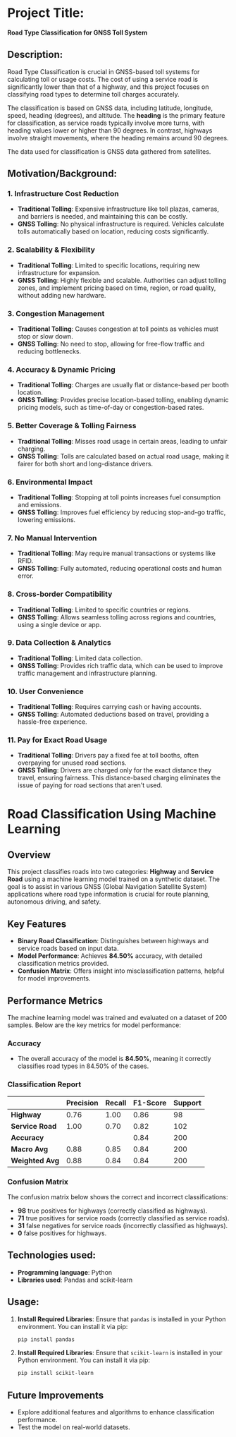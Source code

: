 # Project Title:  
**Road Type Classification for GNSS Toll System**

## Description:
Road Type Classification is crucial in GNSS-based toll systems for calculating toll or usage costs. The cost of using a service road is significantly lower than that of a highway, and this project focuses on classifying road types to determine toll charges accurately.

The classification is based on GNSS data, including latitude, longitude, speed, heading (degrees), and altitude. The **heading** is the primary feature for classification, as service roads typically involve more turns, with heading values lower or higher than 90 degrees. In contrast, highways involve straight movements, where the heading remains around 90 degrees.

The data used for classification is GNSS data gathered from satellites.

## Motivation/Background:

### 1. **Infrastructure Cost Reduction**
- **Traditional Tolling**: Expensive infrastructure like toll plazas, cameras, and barriers is needed, and maintaining this can be costly.
- **GNSS Tolling**: No physical infrastructure is required. Vehicles calculate tolls automatically based on location, reducing costs significantly.

### 2. **Scalability & Flexibility**
- **Traditional Tolling**: Limited to specific locations, requiring new infrastructure for expansion.
- **GNSS Tolling**: Highly flexible and scalable. Authorities can adjust tolling zones, and implement pricing based on time, region, or road quality, without adding new hardware.

### 3. **Congestion Management**
- **Traditional Tolling**: Causes congestion at toll points as vehicles must stop or slow down.
- **GNSS Tolling**: No need to stop, allowing for free-flow traffic and reducing bottlenecks.

### 4. **Accuracy & Dynamic Pricing**
- **Traditional Tolling**: Charges are usually flat or distance-based per booth location.
- **GNSS Tolling**: Provides precise location-based tolling, enabling dynamic pricing models, such as time-of-day or congestion-based rates.

### 5. **Better Coverage & Tolling Fairness**
- **Traditional Tolling**: Misses road usage in certain areas, leading to unfair charging.
- **GNSS Tolling**: Tolls are calculated based on actual road usage, making it fairer for both short and long-distance drivers.

### 6. **Environmental Impact**
- **Traditional Tolling**: Stopping at toll points increases fuel consumption and emissions.
- **GNSS Tolling**: Improves fuel efficiency by reducing stop-and-go traffic, lowering emissions.

### 7. **No Manual Intervention**
- **Traditional Tolling**: May require manual transactions or systems like RFID.
- **GNSS Tolling**: Fully automated, reducing operational costs and human error.

### 8. **Cross-border Compatibility**
- **Traditional Tolling**: Limited to specific countries or regions.
- **GNSS Tolling**: Allows seamless tolling across regions and countries, using a single device or app.

### 9. **Data Collection & Analytics**
- **Traditional Tolling**: Limited data collection.
- **GNSS Tolling**: Provides rich traffic data, which can be used to improve traffic management and infrastructure planning.

### 10. **User Convenience**
- **Traditional Tolling**: Requires carrying cash or having accounts.
- **GNSS Tolling**: Automated deductions based on travel, providing a hassle-free experience.

### 11. **Pay for Exact Road Usage**
- **Traditional Tolling**: Drivers pay a fixed fee at toll booths, often overpaying for unused road sections.
- **GNSS Tolling**: Drivers are charged only for the exact distance they travel, ensuring fairness. This distance-based charging eliminates the issue of paying for road sections that aren't used.

# Road Classification Using Machine Learning

## Overview
This project classifies roads into two categories: **Highway** and **Service Road** using a machine learning model trained on a synthetic dataset. The goal is to assist in various GNSS (Global Navigation Satellite System) applications where road type information is crucial for route planning, autonomous driving, and safety.

## Key Features
- **Binary Road Classification**: Distinguishes between highways and service roads based on input data.
- **Model Performance**: Achieves **84.50%** accuracy, with detailed classification metrics provided.
- **Confusion Matrix**: Offers insight into misclassification patterns, helpful for model improvements.

## Performance Metrics
The machine learning model was trained and evaluated on a dataset of 200 samples. Below are the key metrics for model performance:

### Accuracy
- The overall accuracy of the model is **84.50%**, meaning it correctly classifies road types in 84.50% of the cases.

### Classification Report
|               | Precision | Recall  | F1-Score | Support |
|---------------|-----------|---------|----------|---------|
| **Highway**   | 0.76      | 1.00    | 0.86     | 98      |
| **Service Road**| 1.00      | 0.70    | 0.82     | 102     |
| **Accuracy**  |           |         | 0.84     | 200     |
| **Macro Avg** | 0.88      | 0.85    | 0.84     | 200     |
| **Weighted Avg** | 0.88      | 0.84    | 0.84     | 200     |

### Confusion Matrix
The confusion matrix below shows the correct and incorrect classifications:

- **98** true positives for highways (correctly classified as highways).
- **71** true positives for service roads (correctly classified as service roads).
- **31** false negatives for service roads (incorrectly classified as highways).
- **0** false positives for highways.

## Technologies used:

- **Programming language**: Python
- **Libraries used**: Pandas and scikit-learn

## Usage:
1. **Install Required Libraries**: Ensure that `pandas` is installed in your Python environment. You can install it via pip:
   ```bash
   pip install pandas
2. **Install Required Libraries**: Ensure that `scikit-learn` is installed in your Python environment. You can install it via pip:
   ```bash
   pip install scikit-learn

## Future Improvements
- Explore additional features and algorithms to enhance classification performance.
- Test the model on real-world datasets.
